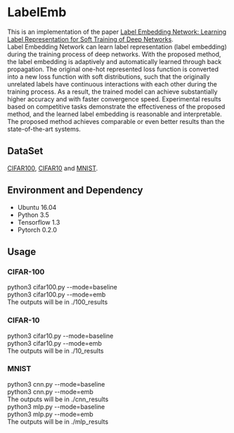# LabelEmb
This is an implementation of the paper [Label Embedding Network: Learning Label Representation for Soft Training of Deep Networks](https://xxx).  
Label Embedding Network can learn label representation (label embedding) during the training process of deep networks. With the proposed method, the label embedding is adaptively and automatically learned through back propagation. The original one-hot represented loss function is converted into a new loss function with soft distributions, such that the originally unrelated labels have continuous interactions with each other during the training process. As a result, the trained model can achieve substantially higher accuracy and with faster convergence speed. Experimental results based on competitive tasks demonstrate the effectiveness of the proposed method, and the learned label embedding is reasonable and interpretable. The proposed method achieves comparable or even better results than the state-of-the-art systems.  
## DataSet
[CIFAR100](https://www.cs.toronto.edu/~kriz/cifar.html), [CIFAR10](https://www.cs.toronto.edu/~kriz/cifar.html) and [MNIST](http://yann.lecun.com/exdb/mnist/).
## Environment and Dependency
- Ubuntu 16.04
- Python 3.5
- Tensorflow 1.3
- Pytorch 0.2.0
## Usage
### CIFAR-100
python3 cifar100.py --mode=baseline  
python3 cifar100.py --mode=emb  
The outputs will be in ./100_results  
### CIFAR-10
python3 cifar10.py --mode=baseline  
python3 cifar10.py --mode=emb  
The outputs will be in ./10_results  
### MNIST
python3 cnn.py --mode=baseline  
python3 cnn.py --mode=emb  
The outputs will be in ./cnn_results  
python3 mlp.py --mode=baseline  
python3 mlp.py --mode=emb  
The outputs will be in ./mlp_results  
